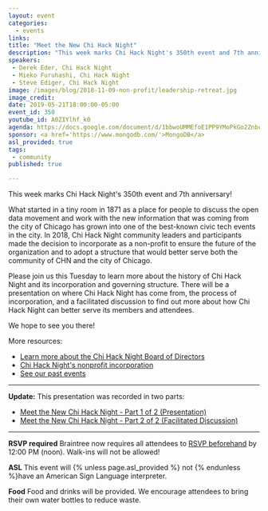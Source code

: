 ```yaml
---
layout: event
categories:
  - events
links:
title: "Meet the New Chi Hack Night"
description: "This week marks Chi Hack Night's 350th event and 7th anniversary! What started in a tiny room in 1871 as a place for people to discuss the open data movement and work with the new information that was coming from the city of Chicago has grown into one of the best-known civic tech events in the city. In 2018, Chi Hack Night community leaders and participants made the decision to incorporate as a non-profit to ensure the future of the organization and to adopt a structure that would better serve both the community of CHN and the city of Chicago."
speakers:
 - Derek Eder, Chi Hack Night 
 - Mieko Furuhashi, Chi Hack Night
 - Steve Ediger, Chi Hack Night
image: /images/blog/2018-11-09-non-profit/leadership-retreat.jpg
image_credit:
date: 2019-05-21T18:00:00-05:00
event_id: 350
youtube_id: A0ZIYlhf_k0
agenda: https://docs.google.com/document/d/1bbwoUMMEfoE1PP9YMoPkGo2Znbc0y4v47_sBc3JjV80/edit?usp=sharing
sponsor: <a href='https://www.mongodb.com/'>MongoDB</a>
asl_provided: true
tags: 
 - community
published: true

---
```


This week marks Chi Hack Night's 350th event and 7th anniversary! 

What started in a tiny room in 1871 as a place for people to discuss the open data movement and work with the new information that was coming from the city of Chicago has grown into one of the best-known civic tech events in the city. In 2018, Chi Hack Night community leaders and participants made the decision to incorporate as a non-profit to ensure the future of the organization and to adopt a structure that would better serve both the community of CHN and the city of Chicago. 

Please join us this Tuesday to learn more about the history of Chi Hack Night and its incorporation and governing structure. There will be a presentation on where Chi Hack Night has come from, the process of incorporation, and a facilitated discussion to find out more about how Chi Hack Night can better serve its members and attendees. 

We hope to see you there! 

More resources: 

* [Learn more about the Chi Hack Night Board of Directors](https://chihacknight.org/blog/2019/04/11/introducing-the-chi-hack-night-board-of-directors.html)
* [Chi Hack Night's nonprofit incorporation](https://chihacknight.org/blog/2018/11/09/incorporating-as-a-non-profit.html)
* [See our past events](https://chihacknight.org/events/index.html)

---

**Update:** This presentation was recorded in two parts:

* [Meet the New Chi Hack Night - Part 1 of 2 (Presentation)](https://www.youtube.com/watch?v=A0ZIYlhf_k0)
* [Meet the New Chi Hack Night - Part 2 of 2 (Facilitated Discussion)](https://youtu.be/uLRIo8EIuY8)

---

**RSVP required** Braintree now requires all attendees to [RSVP beforehand]({{site.rsvp_url}}) by 12:00 PM (noon). Walk-ins will not be allowed!

**ASL** This event will {% unless page.asl_provided %} not {% endunless %}have an American Sign Language interpreter.

**Food** Food and drinks will be provided. We encourage attendees to bring their own water bottles to reduce waste.
